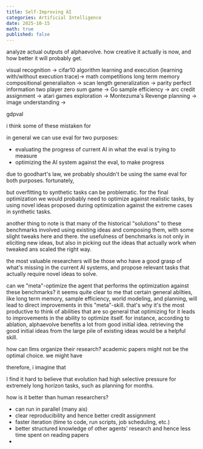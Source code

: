 ```yaml
---
title: Self-Improving AI
categories: Artificial Intelligence
date: 2025-10-15
math: true
published: false
---
```


analyze actual outputs of alphaevolve.
how creative it actually is now, and how better it will probably get.


visual recognition -> cifar10
algorithm learning and execution (learning with/without execution trace)-> math competitions 
long term memory
compositional generaliaiton -> scan
length generalization -> parity
perfect information two player zero sum game -> Go
sample efficiency -> arc
credit assignment -> atari games
exploration -> Montezuma's Revenge
planning -> 
image understanding -> 


gdpval

i think some of these mistaken for 


in general we can use eval for two purposes:
- evaluating the progress of current AI in what the eval is trying to measure
- optimizing the AI system against the eval, to make progress

due to goodhart's law, we probably shouldn't be using the same eval for both purposes. fortunately, 

but overfitting to synthetic tasks can be problematic. for the final optimization we would probably need to optimize against realistic tasks, by using novel ideas proposed during optimization against the extreme cases in synthetic tasks.

another thing to note is that many of the historical "solutions" to these benchmarks involved using existing ideas and composing them, with some slight tweaks here and there. the usefulness of benchmarks is not only in eliciting new ideas, but also in picking out the ideas that actually work when tweaked ans scaled the right way.


the most valuable researchers will be those who have a good grasp of what's missing in the current AI systems, and propose relevant tasks that actually require novel ideas to solve. 


can we "meta"-optimize the agent that performs the optimization against these benchmarks?
it seems quite clear to me that certain general abilties, like long term memory, sample efficiency, world modeling, and planning, will lead to direct improvements in this "meta"-skill. that's why it's the most productive to think of abilities that are so general that optimizing for it leads to improvements in the ability to optimize itself.
for instance, according to ablation, alphaevolve benefits a lot from good initial idea. retrieving the good initial ideas from the large pile of existing ideas would be a helpful skill.

how can llms organize their research? academic papers might not be the optimal choice. we might have 

therefore, i imagine that 


I find it hard to believe that evolution had high selective pressure for extremely long horizon tasks, such as planning for months. 


how is it better than human researchers?
- can run in parallel (many ais)
- clear reproducibility and hence better credit assignment
- faster iteration (time to code, run scripts, job scheduling, etc.)
- better structured knowledge of other agents' research and hence less time spent on reading papers
- 

<!-- if there's one thing i learnt from listening to a bunch of neuroscience courses in undergrad, it woudl be that the brain  -->

<!-- i think overall, what our current ai systems might be lacking the most is effective  -->




<!-- we probably need some pretty complicated and modular architecture to reach human level intelligence. this doesn't defy the bitter lesson. these benchmarks provide data, and we are optimizing against it by scaling compute and *ideas*. -->


<!-- on the bright side, this will probably allow us (humans) to gain more insight about intelligent systems and help us with alignemnt. it's also possibly more interpretable when the system is modular. -->

